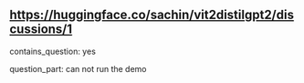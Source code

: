 ## https://huggingface.co/sachin/vit2distilgpt2/discussions/1

contains_question: yes

question_part: can not run the demo
